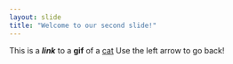 ```yaml
---
layout: slide
title: "Welcome to our second slide!"
---
```

This is a ***link*** to a **gif** of a [cat](https://gph.is/2L3e4Wm)
Use the left arrow to go back!
